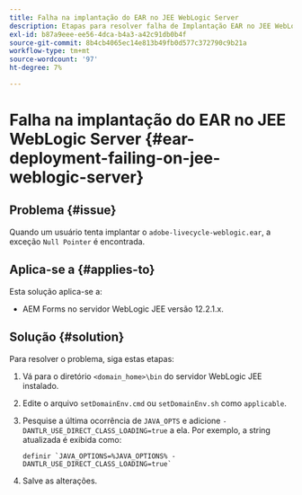 ```yaml
---
title: Falha na implantação do EAR no JEE WebLogic Server
description: Etapas para resolver falha de Implantação EAR no JEE WebLogic Server
exl-id: b87a9eee-ee56-4dca-b4a3-a42c91db0b4f
source-git-commit: 8b4cb4065ec14e813b49fb0d577c372790c9b21a
workflow-type: tm+mt
source-wordcount: '97'
ht-degree: 7%

---
```


# Falha na implantação do EAR no JEE WebLogic Server {#ear-deployment-failing-on-jee-weblogic-server}

## Problema {#issue}

Quando um usuário tenta implantar o `adobe-livecycle-weblogic.ear`, a exceção `Null Pointer` é encontrada.

## Aplica-se a {#applies-to}

Esta solução aplica-se a:

* AEM Forms no servidor WebLogic JEE versão 12.2.1.x.

## Solução {#solution}

Para resolver o problema, siga estas etapas:

1. Vá para o diretório `<domain_home>\bin` do servidor WebLogic JEE instalado.

1. Edite o arquivo `setDomainEnv.cmd` ou `setDomainEnv.sh` como `applicable`.

1. Pesquise a última ocorrência de `JAVA_OPTS` e adicione `-DANTLR_USE_DIRECT_CLASS_LOADING=true` a ela. Por exemplo, a string atualizada é exibida como:

       definir `JAVA_OPTIONS=%JAVA_OPTIONS% -DANTLR_USE_DIRECT_CLASS_LOADING=true`
   
1. Salve as alterações.
